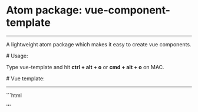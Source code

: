 # Atom package: vue-component-template
<hr/>
<p>A lightweight atom package which makes it easy to create vue components.</p>
# Usage:
<p> Type vue-template and hit <b>ctrl + alt + o</b> or <b>cmd + alt + o</b> on MAC.</p>
# Vue template:
<hr/>
```html
<template lang="html">
  <div class="component-wrapper">
    <p>I'm a new vue component.</p>
  </div>
</template>

<script>
    export default {
        mounted() {
            console.log('New component mounted.')
        }
    }
</script>

<style lang="css">
</style>
'''
